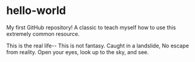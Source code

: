# hello-world
My first GitHub repository! A classic to teach myself how to use this extremely common resource.

This is the real life--
This is not fantasy.
Caught in a landslide,
No escape from reality.
Open your eyes,
look up to the sky,
and see.


